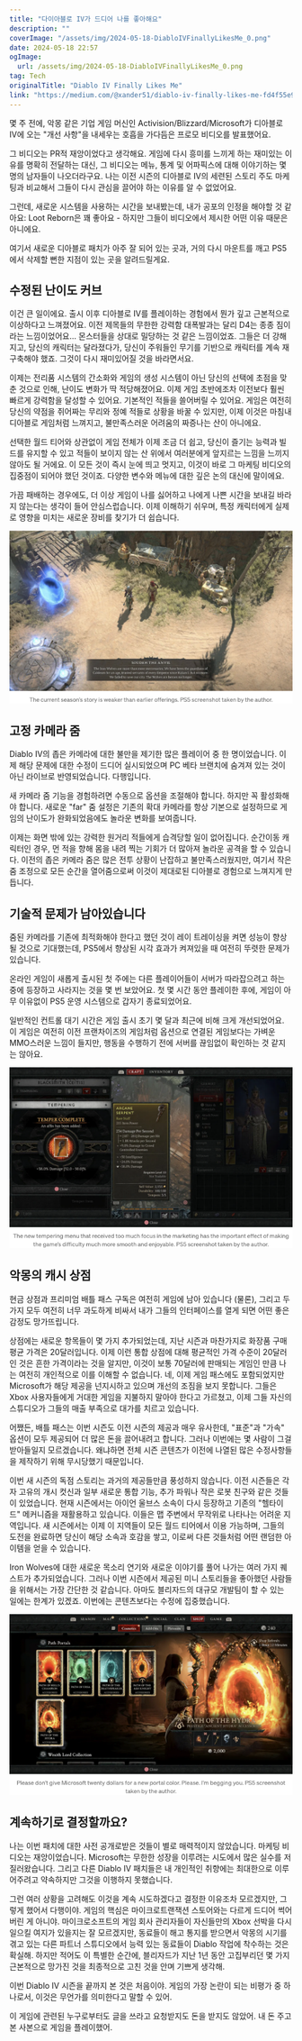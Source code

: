 ```yaml
---
title: "다이아블로 IV가 드디어 나를 좋아해요"
description: ""
coverImage: "/assets/img/2024-05-18-DiabloIVFinallyLikesMe_0.png"
date: 2024-05-18 22:57
ogImage: 
  url: /assets/img/2024-05-18-DiabloIVFinallyLikesMe_0.png
tag: Tech
originalTitle: "Diablo IV Finally Likes Me"
link: "https://medium.com/@xander51/diablo-iv-finally-likes-me-fd4f55e945bf"
---
```



몇 주 전에, 악몽 같은 기업 게임 머신인 Activision/Blizzard/Microsoft가 디아블로 IV에 오는 "개선 사항"을 내세우는 호흡을 가다듬은 프로모 비디오를 발표했어요.

그 비디오는 PR적 재앙이었다고 생각해요. 게임에 다시 흥미를 느끼게 하는 재미있는 이유를 명확히 전달하는 대신, 그 비디오는 메뉴, 통계 및 어파픽스에 대해 이야기하는 몇 명의 남자들이 나오더라구요. 나는 이전 시즌의 디아블로 IV의 세련된 스토리 주도 마케팅과 비교해서 그들이 다시 관심을 끌어야 하는 이유를 알 수 없었어요.

그런데, 새로운 시스템을 사용하는 시간을 보내봤는데, 내가 공포의 인정을 해야할 것 같아요: Loot Reborn은 꽤 좋아요 - 하지만 그들이 비디오에서 제시한 어떤 이유 때문은 아니에요.

여기서 새로운 디아블로 패치가 아주 잘 되어 있는 곳과, 거의 다시 마운트를 깨고 PS5에서 삭제할 뻔한 지점이 있는 곳을 알려드릴게요.

<div class="content-ad"></div>

## 수정된 난이도 커브

이건 큰 일이에요. 출시 이후 디아블로 IV를 플레이하는 경험에서 뭔가 깊고 근본적으로 이상하다고 느껴졌어요. 이전 제목들의 무한한 강력함 대폭발과는 달리 D4는 종종 짐이라는 느낌이었어요... 몬스터들을 상대로 밀당하는 것 같은 느낌이었죠. 그들은 더 강해지고, 당신의 캐릭터는 달라졌다가, 당신이 주워들인 무기를 기반으로 캐릭터를 계속 재구축해야 했죠. 그것이 다시 재미있어질 것을 바라면서요.

이제는 전리품 시스템의 간소화와 게임의 생성 시스템이 아닌 당신의 선택에 초점을 맞춘 것으로 인해, 난이도 변화가 딱 적당해졌어요. 이제 게임 초반에조차 이전보다 훨씬 빠르게 강력함을 달성할 수 있어요. 기본적인 적들을 쓸어버릴 수 있어요. 게임은 여전히 당신의 약점을 쥐어짜는 무리와 정예 적들로 상황을 바꿀 수 있지만, 이제 이것은 마침내 디아블로 게임처럼 느껴지고, 불만족스러운 어려움의 짜증나는 산이 아니에요.

선택한 월드 티어와 상관없이 게임 전체가 이제 조금 더 쉽고, 당신이 즐기는 능력과 빌드를 유지할 수 있고 적들이 보이지 않는 산 위에서 여러분에게 앞지르는 느낌을 느끼지 않아도 될 거에요. 이 모든 것이 즉시 눈에 띄고 멋지고, 이것이 바로 그 마케팅 비디오의 집중점이 되어야 했던 것이죠. 다양한 변수와 메뉴에 대한 깊은 논의 대신에 말이에요.

<div class="content-ad"></div>

가끔 패배하는 경우에도, 더 이상 게임이 나를 싫어하고 나에게 나쁜 시간을 보내길 바라지 않는다는 생각이 들어 안심스럽습니다. 이제 이해하기 쉬우며, 특정 캐릭터에게 실제로 영향을 미치는 새로운 장비를 찾기가 더 쉽습니다.

![DiabloIVFinallyLikesMe](/assets/img/2024-05-18-DiabloIVFinallyLikesMe_0.png)

## 고정 카메라 줌

Diablo IV의 좁은 카메라에 대한 불만을 제기한 많은 플레이어 중 한 명이었습니다. 이제 해당 문제에 대한 수정이 드디어 실시되었으며 PC 베타 브랜치에 숨겨져 있는 것이 아닌 라이브로 반영되었습니다. 다행입니다.

<div class="content-ad"></div>

새 카메라 줌 기능을 경험하려면 수동으로 옵션을 조절해야 합니다. 하지만 꼭 활성화해야 합니다. 새로운 "far" 줌 설정은 기존의 확대 카메라를 항상 기본으로 설정하므로 게임의 난이도가 완화되었음에도 놀라운 변화를 보여줍니다.

이제는 화면 밖에 있는 강력한 원거리 적들에게 습격당할 일이 없어집니다. 순간이동 캐릭터인 경우, 먼 적을 향해 몸을 내려 찍는 기회가 더 많아져 놀라운 공격을 할 수 있습니다. 이전의 좁은 카메라 줌은 많은 전투 상황이 난잡하고 불만족스러웠지만, 여기서 작은 줌 조정으로 모든 순간을 열어줌으로써 이것이 제대로된 디아블로 경험으로 느껴지게 만듭니다.

## 기술적 문제가 남아있습니다

줌된 카메라를 기존에 최적화해야 한다고 했던 것이 레이 트레이싱을 켜면 성능이 향상될 것으로 기대했는데, PS5에서 향상된 시각 효과가 켜져있을 때 여전히 뚜렷한 문제가 있습니다.

<div class="content-ad"></div>

온라인 게임이 새롭게 출시된 첫 주에는 다른 플레이어들이 서버가 따라잡으려고 하는 중에 등장하고 사라지는 것을 몇 번 보았어요. 첫 몇 시간 동안 플레이한 후에, 게임이 아무 이유없이 PS5 운영 시스템으로 갑자기 종료되었어요.

일반적인 컨트롤 대기 시간은 게임 출시 초기 몇 달과 최근에 비해 크게 개선되었어요. 이 게임은 여전히 이전 프랜차이즈의 게임처럼 옵션으로 연결된 게임보다는 가벼운 MMO스러운 느낌이 들지만, 행동을 수행하기 전에 서버를 끊임없이 확인하는 것 같지는 않아요.

![Diablo IV Finally Likes Me](/assets/img/2024-05-18-DiabloIVFinallyLikesMe_1.png)

## 악몽의 캐시 상점

<div class="content-ad"></div>

현금 상점과 프리미엄 배틀 패스 구독은 여전히 게임에 남아 있습니다 (물론), 그리고 두 가지 모두 여전히 너무 과도하게 비싸서 내가 그들의 인터페이스를 열게 되면 어떤 좋은 감정도 망가뜨립니다.

상점에는 새로운 항목들이 몇 가지 추가되었는데, 지난 시즌과 마찬가지로 화장품 구매 평균 가격은 20달러입니다. 이제 이런 통합 상점에 대해 평균적인 가격 수준이 20달러인 것은 흔한 가격이라는 것을 알지만, 이것이 보통 70달러에 판매되는 게임인 만큼 나는 여전히 개인적으로 이를 이해할 수 없습니다. 네, 이제 게임 패스에도 포함되었지만 Microsoft가 해당 제공을 넌지시하고 있으며 개선의 조짐을 보지 못합니다. 그들은 Xbox 사용자들에게 거대한 게임을 지불하지 말아야 한다고 가르쳤고, 이제 그들 자신의 스튜디오가 그들의 매출 부족으로 대가를 치르고 있습니다.

어쨌든, 배틀 패스는 이번 시즌도 이전 시즌의 제공과 매우 유사한데, "표준"과 "가속" 옵션이 모두 제공되어 더 많은 돈을 끌어내려고 합니다. 그러나 이번에는 몇 사람이 그걸 받아들일지 모르겠습니다. 왜냐하면 전체 시즌 콘텐츠가 이전에 나열된 많은 수정사항들을 제작하기 위해 무시당했기 때문입니다.

이번 새 시즌의 독점 스토리는 과거의 제공들만큼 풍성하지 않습니다. 이전 시즌들은 각자 고유의 개시 컷신과 일부 새로운 통합 기능, 추가 파워나 작은 로봇 친구와 같은 것들이 있었습니다. 현재 시즌에서는 아이언 울브스 소속이 다시 등장하고 기존의 "헬타이드" 메커니즘을 재활용하고 있습니다. 이들은 맵 주변에서 무작위로 나타나는 어려운 지역입니다. 새 시즌에서는 이제 이 지역들이 모든 월드 티어에서 이용 가능하며, 그들의 도전을 완료하면 당신이 해당 소속과 호감을 쌓고, 이로써 다른 것들처럼 어떤 랜덤한 아이템을 얻을 수 있습니다.

<div class="content-ad"></div>

Iron Wolves에 대한 새로운 목소리 연기와 새로운 이야기를 풀어 나가는 여러 가지 퀘스트가 추가되었습니다. 그러나 이번 시즌에서 제공된 미니 스토리들을 좋아했던 사람들을 위해서는 가장 간단한 것 같습니다. 아마도 블리자드의 대규모 개발팀이 할 수 있는 일에는 한계가 있겠죠. 이번에는 콘텐츠보다는 수정에 집중했습니다.

![이미지](/assets/img/2024-05-18-DiabloIVFinallyLikesMe_2.png)

## 계속하기로 결정할까요?

나는 이번 패치에 대한 사전 공개로받은 것들이 별로 매력적이지 않았습니다. 마케팅 비디오는 재앙이었습니다. Microsoft는 무한한 성장을 이루려는 시도에서 많은 실수를 저질러왔습니다. 그리고 다른 Diablo IV 패치들은 내 개인적인 취향에는 최대한으로 이루어주려고 약속하지만 그것을 이행하지 못했습니다.

<div class="content-ad"></div>

그런 여러 상황을 고려해도 이것을 계속 시도하겠다고 결정한 이유조차 모르겠지만, 그렇게 했어서 다행이야. 게임의 핵심은 마이크로트랜잭션 스토어와는 다르게 드디어 썩어버린 게 아니야. 마이크로소프트의 게임 회사 관리자들이 자신들만의 Xbox 선박을 다시 일으킬 여지가 있을지는 잘 모르겠지만, 동료들이 해고 통지를 받으면서 악몽의 시기를 겪고 있는 다른 파트너 스튜디오에서 능력 있는 동료들이 Diablo 작업에 착수하는 것은 확실해. 하지만 적어도 이 특별한 순간에, 블리자드가 지난 1년 동안 고집부리던 몇 가지 근본적으로 망가진 것을 최종적으로 고친 것을 안며 기쁘게 생각해.

이번 Diablo IV 시즌을 끝까지 본 것은 처음이야. 게임의 가장 논란이 되는 비평가 중 하나로서, 이것은 무언가를 의미한다고 말할 수 있어.

이 게임에 관련된 누구로부터도 글을 쓰라고 요청받지도 돈을 받지도 않았어. 내 돈 주고 본 사본으로 게임을 플레이했어.